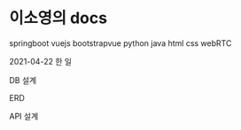 # 이소영의 docs

springboot vuejs bootstrapvue python java html css webRTC



2021-04-22 한 일

DB 설계

ERD 

API 설계